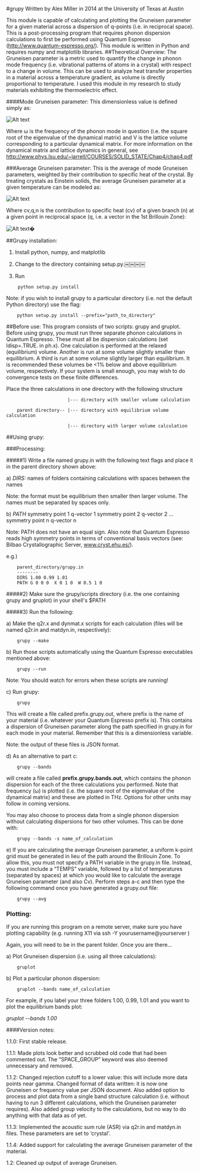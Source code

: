 #grupy
Written by Alex Miller in 2014 at the University of Texas at Austin

This module is capable of calculating and plotting the Gruneisen parameter for a given material across a dispersion of q-points (i.e. in reciprocal space). This is a post-processing program that requires phonon dispersion calculations to first be performed using Quantum Espresso (http://www.quantum-espresso.org/). This module is written in Python and requires numpy and matplotlib libraries.
##Theoretical Overview:
The Gruneisen parameter is a metric used to quantify the change in phonon mode frequency (i.e. vibrational patterns of atoms in a crystal) with respect to a change in volume. This can be used to analyze heat transfer properties in a material across a temperature gradient, as volume is directly proportional to temperature. I used this module in my research to study materials exhibiting the thermoelectric effect.

####Mode Gruneisen parameter:
This dimensionless value is defined simply as:

![Alt text](https://cloud.githubusercontent.com/assets/7378490/6604303/886bd7b8-c7f5-11e4-83c9-87d393149a41.png)

Where ω is the frequency of the phonon mode in question (i.e. the square root of the eigenvalue of the dynamical matrix) and V is the lattice volume corresponding to a particular dynamical matrix. For more information on the dynamical matrix and lattice dynamics in general, see http://www.phys.lsu.edu/~jarrell/COURSES/SOLID_STATE/Chap4/chap4.pdf

###Average Gruneisen parameter:
This is the average of mode Gruneisen parameters, weighted by their contribution to specific heat of the crystal. By treating crystals as Einstein solids, the average Gruneisen parameter at a given temperature can be modeled as:

![Alt text](https://cloud.githubusercontent.com/assets/7378490/6604374/e2b5fde8-c7f5-11e4-87f2-9cfbb08d6637.png)

Where cv,q,n is the contribution to specific heat (cv) of a given branch (n) at a given point in reciprocal space (q, i.e. a vector in the 1st Brillouin Zone):

![Alt text](https://cloud.githubusercontent.com/assets/7378490/6604380/e6da95e6-c7f5-11e4-878c-8576645a0b71.png)�


##Grupy installation:

1) Install python, numpy, and matplotlib

2) Change to the directory containing setup.py.￼￼￼￼

3) Run

        python setup.py install

Note: if you wish to install grupy to a particular directory (i.e. not
the default Python directory) use the flag:

        python setup.py install --prefix="path_to_directory"


##Before use:
This program consists of two scripts: grupy and gruplot. Before using grupy, you must run three separate phonon calculations in Quantum Espresso. These must all be dispersion calculations (set ldisp=.TRUE. in ph.x). One calculation is performed at the relaxed (equilibrium) volume. Another is run at some volume slightly smaller than equilibrium. A third is run at some volume slightly larger than equilibrium. It is recommended these volumes be <1% below and above equilibrium volume, respectively. If your system is small enough, you may wish to do convergence tests on these finite differences.

Place the three calculations in one directory with the following structure


                           |--- directory with smaller volume calculation

        parent directory-- |--- directory with equilibrium volume calculation

                           |--- directory with larger volume calculation

##Using grupy:

###Processing:

#####1) Write a file named grupy.in with the following text flags and place it in the parent directory shown above:

a) *DIRS:* names of folders containing calculations with spaces between the names

Note: the format must be equilibrium then smaller then larger volume. The names must be separated by spaces only.

b) *PATH* symmetry point 1  q-vector 1   symmetry point 2  q-vector 2  ... symmetry point n  q-vector n

Note: PATH does not have an equal sign. Also note that Quantum Espresso reads high symmetry points in terms of conventional basis vectors (see: Bilbao Crystallographic Server, www.cryst.ehu.es/).

e.g.)

        parent_directory/grupy.in
        --------
        DIRS 1.00 0.99 1.01
        PATH G 0 0 0  X 0 1 0  W 0.5 1 0



#####2) Make sure the grupy/scripts directory (i.e. the one containing grupy and gruplot) in your shell's $PATH

#####3) Run the following:

a) Make the q2r.x and dynmat.x scripts for each calculation (files will be named q2r.in and matdyn.in, respectively):

        grupy --make

b) Run those scripts automatically using the Quantum Espresso executables mentioned above:

        grupy --run

Note: You should watch for errors when these scripts are running!

c) Run grupy:

        grupy

This will create a file called prefix.grupy.out, where prefix is the name of your material (i.e. whatever your Quantum Espresso prefix is). This contains a dispersion of Gruneisen parameter along the path specified in grupy.in for each mode in your material. Remember that this is a dimensionless variable.

Note: the output of these files is JSON format.

d) As an alternative to part c:

        grupy --bands

will create a file called **prefix.grupy.bands.out**, which contains the phonon dispersion for each of the three calculations you performed. Note that frequency (ω) is plotted (i.e. the square root of the eigenvalue of the dynamical matrix) and these are plotted in THz. Options for other units may follow in coming versions.

You may also choose to process data from a single phonon dispersion without calculating dispersions for two other volumes. This can be done with:

        grupy --bands -s name_of_calculation

e) If you are calculating the average Gruneisen parameter, a uniform k-point grid must be generated in lieu of the path around the Brillouin Zone. To allow this, you must not specify a PATH variable in the grupy.in file. Instead, you must include a “TEMPS” variable, followed by a list of temperatures (separated by spaces) at which you would like to calculate the average Gruneisen parameter (and also Cv). Perform steps a-c and then type the following command once you have generated a grupy.out file:

        grupy --avg

### Plotting:

If you are running this program on a remote server, make sure you have plotting capability (e.g. running X11 via ssh -Y yourusername@yourserver )

Again, you will need to be in the parent folder. Once you are there...

a) Plot Gruneisen dispersion (i.e. using all three calculations):

        gruplot

b) Plot a particular phonon dispersion: 

        gruplot --bands name_of_calculation

For example, if you label your three folders 1.00, 0.99, 1.01 and you want to plot the equilibrium bands plot: 

*gruplot --bands 1.00*



####Version notes:

1.1.0: First stable release.

1.1.1: Made plots look better and scrubbed old code that had been commented out. The “SPACE_GROUP” keyword was also deemed unnecessary and removed.

1.1.2: Changed rejection cutoff to a lower value: this will include more data points near gamma. Changed format of data written: it is now one Gruneisen or frequency value per JSON document. Also added option to process and plot data from a single band structure calculation (i.e. without having to run 3 different calculations, which the Gruneisen parameter requires). Also added group velocity to the calculations, but no way to do anything with that data as of yet.

1.1.3: Implemented the acoustic sum rule (ASR) via q2r.in and matdyn.in files. These parameters are set to ‘crystal’.

1.1.4: Added support for calculating the average Gruneisen parameter of the material. 

1.2: Cleaned up output of average Gruneisen.
